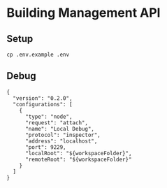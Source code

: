 # Building Management API

## Setup

```
cp .env.example .env
```

## Debug

```
{
  "version": "0.2.0",
  "configurations": [
    {
      "type": "node",
      "request": "attach",
      "name": "Local Debug",
      "protocol": "inspector",
      "address": "localhost",
      "port": 9229,
      "localRoot": "${workspaceFolder}",
      "remoteRoot": "${workspaceFolder}"
    }
  ]
}
```
